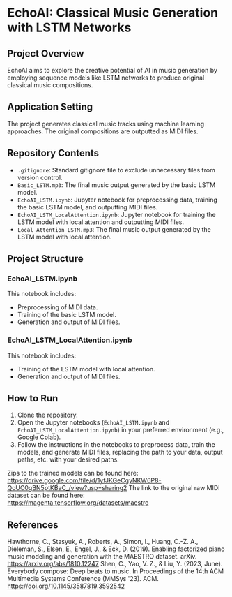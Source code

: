 # EchoAI: Classical Music Generation with LSTM Networks

## Project Overview
EchoAI aims to explore the creative potential of AI in music generation by employing sequence models like LSTM networks to produce original classical music compositions.

## Application Setting
The project generates classical music tracks using machine learning approaches. The original compositions are outputted as MIDI files.

## Repository Contents
- `.gitignore`: Standard gitignore file to exclude unnecessary files from version control.
- `Basic_LSTM.mp3`: The final music output generated by the basic LSTM model.
- `EchoAI_LSTM.ipynb`: Jupyter notebook for preprocessing data, training the basic LSTM model, and outputting MIDI files.
- `EchoAI_LSTM_LocalAttention.ipynb`: Jupyter notebook for training the LSTM model with local attention and outputting MIDI files.
- `Local_Attention_LSTM.mp3`: The final music output generated by the LSTM model with local attention.

## Project Structure

### EchoAI_LSTM.ipynb
This notebook includes:
- Preprocessing of MIDI data.
- Training of the basic LSTM model.
- Generation and output of MIDI files.

### EchoAI_LSTM_LocalAttention.ipynb
This notebook includes:
- Training of the LSTM model with local attention.
- Generation and output of MIDI files.

## How to Run
1. Clone the repository.
2. Open the Jupyter notebooks (`EchoAI_LSTM.ipynb` and `EchoAI_LSTM_LocalAttention.ipynb`) in your preferred environment (e.g., Google Colab).
3. Follow the instructions in the notebooks to preprocess data, train the models, and generate MIDI files, replacing the path to your data, output paths, etc. with your desired paths.

Zips to the trained models can be found here: https://drive.google.com/file/d/1yfJKGeCgyNKW6P8-QoUC0gBN5ptKBaC_/view?usp=sharing2
The link to the original raw MIDI dataset can be found here: https://magenta.tensorflow.org/datasets/maestro

## References
Hawthorne, C., Stasyuk, A., Roberts, A., Simon, I., Huang, C.-Z. A., Dieleman, S., Elsen, E., Engel, J., & Eck, D. (2019). Enabling factorized piano music modeling and generation with the MAESTRO dataset. arXiv. https://arxiv.org/abs/1810.12247
Shen, C., Yao, V. Z., & Liu, Y. (2023, June). Everybody compose: Deep beats to music. In Proceedings of the 14th ACM Multimedia Systems Conference (MMSys '23). ACM. https://doi.org/10.1145/3587819.3592542
